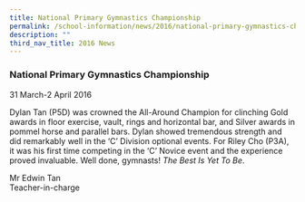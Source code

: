 ```yaml
---
title: National Primary Gymnastics Championship
permalink: /school-information/news/2016/national-primary-gymnastics-championship/
description: ""
third_nav_title: 2016 News
---
```

### **National Primary Gymnastics Championship**
31 March-2 April 2016  

Dylan Tan (P5D) was crowned the All-Around Champion for clinching Gold awards in floor exercise, vault, rings and horizontal bar, and Silver awards in pommel horse and parallel bars. Dylan showed tremendous strength and did remarkably well in the ‘C’ Division optional events. For Riley Cho (P3A), it was his first time competing in the ‘C’ Novice event and the experience proved invaluable. Well done, gymnasts! _The Best Is Yet To Be_.

Mr Edwin Tan<br>
Teacher-in-charge